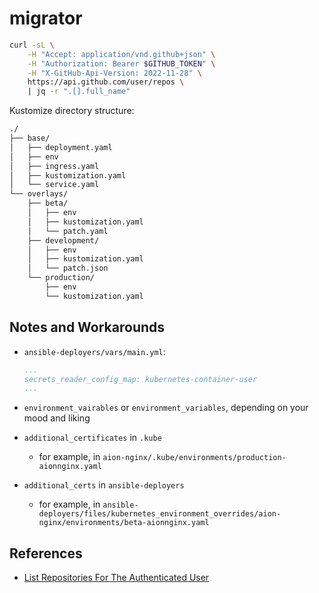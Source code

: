 # migrator

```bash
curl -sL \
    -H "Accept: application/vnd.github+json" \
    -H "Authorization: Bearer $GITHUB_TOKEN" \
    -H "X-GitHub-Api-Version: 2022-11-28" \
    https://api.github.com/user/repos \
    | jq -r ".[].full_name"
```

Kustomize directory structure:

```bash
./
├── base/
│   ├── deployment.yaml
│   ├── env
│   ├── ingress.yaml
│   ├── kustomization.yaml
│   └── service.yaml
└── overlays/
    ├── beta/
    │   ├── env
    │   ├── kustomization.yaml
    │   └── patch.yaml
    ├── development/
    │   ├── env
    │   ├── kustomization.yaml
    │   └── patch.json
    └── production/
        ├── env
        └── kustomization.yaml
```

## Notes and Workarounds

- `ansible-deployers/vars/main.yml`:

    ```yaml
    ...
    secrets_reader_config_map: kubernetes-container-user
    ...
    ```

- `environment_vairables` or `environment_variables`, depending on your mood and liking

- `additional_certificates` in `.kube`
    + for example, in `aion-nginx/.kube/environments/production-aionnginx.yaml`

- `additional_certs` in `ansible-deployers`
    + for example, in `ansible-deployers/files/kubernetes_environment_overrides/aion-nginx/environments/beta-aionnginx.yaml`

## References

- [List Repositories For The Authenticated User](https://docs.github.com/en/rest/repos/repos?apiVersion=2022-11-28#list-repositories-for-the-authenticated-user)

